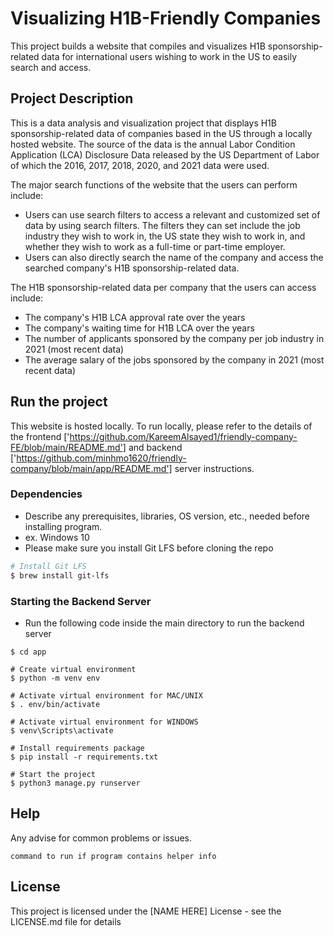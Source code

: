 # Visualizing H1B-Friendly Companies

This project builds a website that compiles and visualizes H1B sponsorship-related data for international users wishing to work in the US to easily search and access.

## Project Description

This is a data analysis and visualization project that displays H1B sponsorship-related data of companies based in the US through a locally hosted website. The source of the data is the annual Labor Condition Application (LCA) Disclosure Data released by the US Department of Labor of which the 2016, 2017, 2018, 2020, and 2021 data were used. 

The major search functions of the website that the users can perform include:
- Users can use search filters to access a relevant and customized set of data by using search filters. The filters they can set include the job industry they wish to work in, the US state they wish to work in, and whether they wish to work as a full-time or part-time employer.
- Users can also directly search the name of the company and access the searched company's H1B sponsorship-related data.

The H1B sponsorship-related data per company that the users can access include:
- The company's H1B LCA approval rate over the years
- The company's waiting time for H1B LCA over the years
- The number of applicants sponsored by the company per job industry in 2021 (most recent data)
- The average salary of the jobs sponsored by the company in 2021 (most recent data)

## Run the project

This website is hosted locally. To run locally, please refer to the details of the frontend ['https://github.com/KareemAlsayed1/friendly-company-FE/blob/main/README.md'] and backend ['https://github.com/minhmo1620/friendly-company/blob/main/app/README.md'] server instructions. 

### Dependencies

* Describe any prerequisites, libraries, OS version, etc., needed before installing program.
* ex. Windows 10
* Please make sure you install Git LFS before cloning the repo
```bash
# Install Git LFS
$ brew install git-lfs
```

### Starting the Backend Server

* Run the following code inside the main directory to run the backend server
```
$ cd app

# Create virtual environment
$ python -m venv env

# Activate virtual environment for MAC/UNIX
$ . env/bin/activate

# Activate virtual environment for WINDOWS
$ venv\Scripts\activate

# Install requirements package
$ pip install -r requirements.txt

# Start the project
$ python3 manage.py runserver
```

## Help

Any advise for common problems or issues.
```
command to run if program contains helper info
```

## License

This project is licensed under the [NAME HERE] License - see the LICENSE.md file for details
